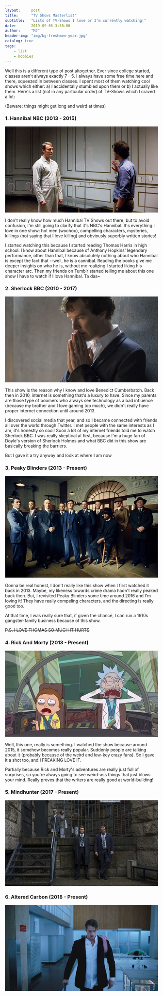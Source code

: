 ```yaml
---
layout:     post
title:      "TV Shows Masterlist"
subtitle:   "Lists of TV-Shows I love or I'm currently watching!"
date:       2019-09-06 3:50:00
author:     "MJ"
header-img: "img/bg-freshmen-year.jpg"
catalog: true
tags:
    - list
    - hobbies
---
```

Well this is a different type of post altogether. Ever since college started, classes aren't always exactly 7 - 5. I always have some free time here and there, squeezed in between classes. I spent most of them watching cool shows which either: a) I accidentally stumbled upon them or b) I actually like them. Here's a list (not in any particular order) of TV-Shows which I craved a lot:

(Beware: things might get long and weird at times)

### 1. Hannibal NBC (2013 - 2015)

![NCB Hannibal](/img/in-post/tv-shows/hannibal.jpg)

I don't really know how much Hannibal TV Shows out there, but to avoid confusion, I'm still going to clarify that it's NBC's Hannibal. It's everything I love in one show: hot men (woohoo), compelling characters, mysteries, killings (not saying that I love killing) and obviously superbly written stories!

I started watching this because I started reading Thomas Harris in high school. I know about Hannibal because of Anthony Hopkins' legendary performance, other than that, I know absolutely nothing about who Hannibal is except the fact that --well, he is a cannibal. Reading the books give me deeper insights on who he is, without me realizing I started liking his character arc. Then my friends on Tumblr started telling me about this one show I have to watch if I love Hannibal. Ta daa~

### 2. Sherlock BBC (2010 - 2017)

![Sherlock BBC](/img/in-post/tv-shows/sherlock.jpg)

This show is the reason why I know and love Benedict Cumberbatch. Back then in 2010, internet is something that's a luxury to have. Since my parents are those type of boomers who always see technology as a bad influence (because my brother and I love gaming too much), we didn't really have proper internet connection until around 2013. 

I discovered social media that year, and so I became connected with friends all over the world through Twitter. I met people with the same interests as I am, it's honestly so cool! Soon a lot of my internet friends told me to watch Sherlock BBC. I was really skeptical at first, because I'm a huge fan of Doyle's version of Sherlock Holmes and what BBC did in this show are basically breaking the barriers. 

But I gave it a try anyway and look at where I am now

### 3. Peaky Blinders (2013 - Present)

![Peaky Blinders](/img/in-post/tv-shows/peaky-blinders.jpg)

Gonna be real honest, I don't really like this show when I first watched it back in 2013. Maybe, my likeness towards crime drama hadn't really peaked back then. But, I revisited Peaky Blinders some time around 2016 and I'm loving it! They have really compeling characters, and the directing is really good too.

At that time, I was really sure that, if given the chance, I can run a 1910s gangster-family business because of this show. 

~~P.S. I LOVE THOMAS SO MUCH IT HURTS~~

### 4. Rick And Morty (2013 - Present)

![Rick And Morty](/img/in-post/tv-shows/rickmorty.jpg)

Well, this one, really is something. I watched the show because around 2015, it somehow becomes really popular. Suddenly people are talking about it (probably because of the weird and low-key crazy fans). So I gave it a shot too, and I FREAKING LOVE IT. 

Partially because Rick and Morty's adventures are really just full of surprises, so you're always going to see weird-ass things that just blows your mind. Really proves that the writers are really good at world-building!

### 5. Mindhunter (2017 - Present)

![Mindhunter](/img/in-post/tv-shows/mindhunter.jpg)

### 6. Altered Carbon (2018 - Present)

![Altered Carbon](img/in-post/tv-shows/alteredcarbon.jpg)
